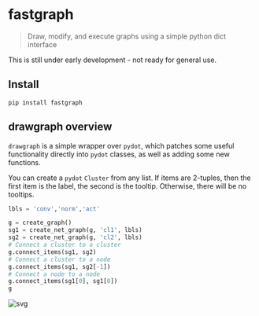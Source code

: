 <!--

#################################################
### THIS FILE WAS AUTOGENERATED! DO NOT EDIT! ###
#################################################
# file to edit: index.ipynb
# command to build the docs after a change: nbdev_build_docs

-->

# fastgraph

> Draw, modify, and execute graphs using a simple python dict interface


This is still under early development - not ready for general use.

## Install

`pip install fastgraph`

## drawgraph overview

`drawgraph` is a simple wrapper over `pydot`, which patches some useful functionality directly into `pydot` classes, as well as adding some new functions.

You can create a `pydot` `Cluster` from any list. If items are 2-tuples, then the first item is the label, the second is the tooltip. Otherwise, there will be no tooltips.
<div class="codecell" markdown="1">
<div class="input_area" markdown="1">

```python
lbls = 'conv','norm','act'
```

</div>

</div>
<div class="codecell" markdown="1">
<div class="input_area" markdown="1">

```python
g = create_graph()
sg1 = create_net_graph(g, 'cl1', lbls)
sg2 = create_net_graph(g, 'cl2', lbls)
# Connect a cluster to a cluster
g.connect_items(sg1, sg2)
# Connect a cluster to a node
g.connect_items(sg1, sg2[-1])
# Connect a node to a node
g.connect_items(sg1[0], sg1[0])
g
```

</div>
<div class="output_area" markdown="1">




![svg](output_6_0.svg)



</div>

</div>
